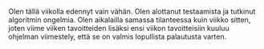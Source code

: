 Olen tällä viikolla edennyt vain vähän. Olen alottanut testaamista ja tutkinut algoritmin ongelmia. Olen aikalailla samassa tilanteessa kuin viikko sitten, joten viime viiken tavoitteiden lisäksi ensi viikon tavoitteisiin kuuluu ohjelman viimestely, että se on valmis lopullista palautusta varten.
